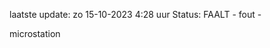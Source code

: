 laatste update: 
zo 15-10-2023  4:28   uur 
Status: FAALT - fout - 
<div class="service R">microstation</div>